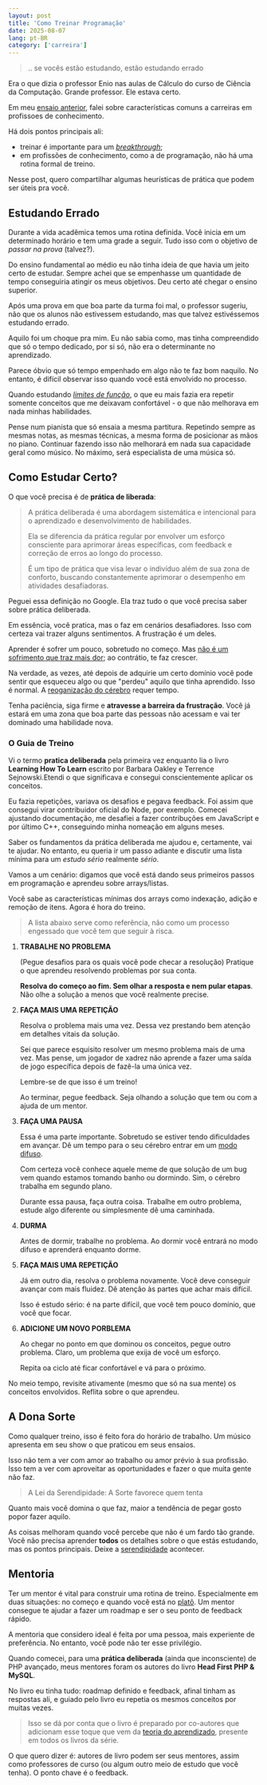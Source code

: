 ```yaml
---
layout: post
title: 'Como Treinar Programação'
date: 2025-08-07
lang: pt-BR
category: ['carreira']
---
```


> .. se vocês estão estudando, estão estudando errado

Era o que dizia o professor Enio nas aulas de Cálculo do curso de Ciência da Computação. Grande professor. Ele estava certo.

Em meu [ensaio anterior](https://codesilva.github.io/carreira/2025/07/22/ninguem-te-deve-uma-carreira.html), falei sobre características comuns a carreiras em profissoes de conhecimento.

Há dois pontos principais ali: 

- treinar é importante para um [_breakthrough_](https://dictionary.cambridge.org/dictionary/english/breakthrough);
- em profissões de conhecimento, como a de programação, não há uma rotina formal de treino.

Nesse post, quero compartilhar algumas heurísticas de prática que podem ser úteis pra você.

## Estudando Errado

Durante a vida acadêmica temos uma rotina definida. Você inicia em um determinado horário e tem uma grade a seguir. Tudo isso com o objetivo de _passar na prova_ (talvez?).

Do ensino fundamental ao médio eu não tinha ideia de que havia um jeito certo de estudar. Sempre achei que se empenhasse um quantidade de tempo conseguiria atingir os meus objetivos. Deu certo até chegar o ensino superior.

Após uma prova em que boa parte da turma foi mal, o professor sugeriu, não que os alunos não estivessem estudando, mas que talvez estivéssemos estudando errado.

Aquilo foi um choque pra mim. Eu não sabia como, mas tinha compreendido que só o tempo dedicado, por si só, não era o determinante no aprendizado.

Parece óbvio que só tempo empenhado em algo não te faz bom naquilo. No entanto, é difícil observar isso quando você está envolvido no processo.

Quando estudando [_limites de função_](https://pt.wikipedia.org/wiki/Limite_de_uma_fun%C3%A7%C3%A3o), o que eu mais fazia era repetir somente conceitos que me deixavam confortável - o que não melhorava em nada minhas habilidades.

Pense num pianista que só ensaia a mesma partitura. Repetindo sempre as mesmas notas, as mesmas técnicas, a mesma forma de posicionar as mãos no piano. Continuar fazendo isso não melhorará em nada sua capacidade geral como músico. No máximo, será especialista de uma música só.

## Como Estudar Certo?

O que você precisa é de **prática de liberada**:

> A prática deliberada é uma abordagem sistemática e intencional para o aprendizado e desenvolvimento de habilidades.
>
> Ela se diferencia da prática regular por envolver um esforço consciente para aprimorar áreas específicas, com feedback e correção de erros ao longo do processo.
>
> É um tipo de prática que visa levar o indivíduo além de sua zona de conforto, buscando constantemente aprimorar o desempenho em atividades desafiadoras. 

Peguei essa definição no Google. Ela traz tudo o que você precisa saber sobre prática deliberada. 

Em essência, você pratica, mas o faz em cenários desafiadores. Isso com certeza vai trazer alguns sentimentos. A frustração é um deles.

Aprender é sofrer um pouco, sobretudo no começo. Mas [não é um sofrimento que traz mais dor](https://respireagora.com/2021/08/23/existem-dois-tipos-de-sofrimento/); ao contrátio, te faz crescer.

Na verdade, as vezes, até depois de adquirie um certo domínio você pode sentir que esqueceu algo ou que "perdeu" aquilo que tinha aprendido. Isso é normal. A [reoganização do cérebro](https://solportal.ibe-unesco.org/articles/neuroplasticity-how-the-brain-changes-with-learning/) requer tempo.

Tenha paciência, siga firme e **atravesse a barreira da frustração**. Você já estará em uma zona que boa parte das pessoas não acessam e vai ter dominado uma habilidade nova.

### O Guia de Treino

Vi o termo **pratica deliberada** pela primeira vez enquanto lia o livro **Learning How To Learn** escrito por Barbara Oakley e Terrence Sejnowski.Etendi o que significava e consegui conscientemente aplicar os conceitos.

Eu fazia repetições, variava os desafios e pegava feedback. Foi assim que consegui virar contribuidor oficial do Node, por exemplo. Comecei ajustando documentação, me desafiei a fazer contribuções em JavaScript e por último C++, conseguindo minha nomeação em alguns meses.

Saber os fundamentos da prática deliberada me ajudou e, certamente, vai te ajudar. No entanto, eu queria ir um passo adiante e discutir uma lista mínima para um _estudo sério_ realmente _sério_.

Vamos a um cenário: digamos que você está dando seus primeiros passos em programação e aprendeu sobre arrays/listas.

Você sabe as características mínimas dos arrays como indexação, adição e remoção de itens. Agora é hora do treino.

> A lista abaixo serve como referência, não como um processo engessado que você tem que seguir à risca.

1. **TRABALHE NO PROBLEMA**

    (Pegue desafios para os quais você pode checar a resolução) Pratique o que aprendeu resolvendo problemas por sua conta.

    **Resolva do começo ao fim. Sem olhar a resposta e nem pular etapas**. Não olhe a solução a menos que você realmente precise.

2. **FAÇA MAIS UMA REPETIÇÃO**

    Resolva o problema mais uma vez. Dessa vez prestando bem atenção em detalhes vitais da solução.

    Sei que parece esquisito resolver um mesmo problema mais de uma vez. Mas pense, um jogador de xadrez não aprende
    a fazer uma saída de jogo específica depois de fazê-la uma única vez.

    Lembre-se de que isso é um treino!

    Ao terminar, pegue feedback. Seja olhando a solução que tem ou com a ajuda de um mentor.

3. **FAÇA UMA PAUSA**

    Essa é uma parte importante. Sobretudo se estiver tendo dificuldades em avançar. Dê um tempo para o seu cérebro entrar em um [modo difuso](https://barbaraoakley.com/wp-content/uploads/2018/02/Learning-How-to-Learn-Excerpt.pdf). 

    Com certeza você conhece aquele meme de que solução de um bug vem quando estamos tomando banho ou dormindo. Sim, o cérebro trabalha em segundo plano.

    Durante essa pausa, faça outra coisa. Trabalhe em outro problema, estude algo diferente ou simplesmente dê uma caminhada.

4. **DURMA**

    Antes de dormir, trabalhe no problema. Ao dormir você entrará no modo difuso e aprenderá enquanto dorme.

5. **FAÇA MAIS UMA REPETIÇÃO**

    Já em outro dia, resolva o problema novamente. Você deve conseguir avançar com mais fluidez. Dê atenção às partes que achar mais difícil.

    Isso é estudo sério: é na parte difícil, que você tem pouco domínio, que você que focar.

6. **ADICIONE UM NOVO PORBLEMA**

    Ao chegar no ponto em que dominou os conceitos, pegue outro problema. Claro, um problema que exija de você um esforço.

    Repita oa ciclo até ficar confortável e vá para o próximo.

No meio tempo, revisite ativamente (mesmo que só na sua mente) os conceitos envolvidos. Reflita sobre o que aprendeu.

## A Dona Sorte

Como qualquer treino, isso é feito fora do horário de trabalho. Um músico apresenta em seu show o que praticou em seus ensaios.

Isso não tem a ver com amor ao trabalho ou amor prévio à sua profissão. Isso tem a ver com aproveitar as oportunidades e fazer o que muita gente não faz.

> A Lei da Serendipidade: A Sorte favorece quem tenta

Quanto mais você domina o que faz, maior a tendência de pegar gosto popor fazer aquilo.

As coisas melhoram quando você percebe que não é um fardo tão grande. Você não precisa aprender **todos** os detalhes sobre o que estás estudando, mas os pontos principais. Deixe a [serendipidade](https://pt.wikipedia.org/wiki/Serendipidade) acontecer.

## Mentoria

Ter um mentor é vital para construir uma rotina de treino. Especialmente em duas situações: no começo e quando você está no [platô](https://codesilva.github.io/carreira/2025/07/22/ninguem-te-deve-uma-carreira.html). Um mentor consegue te ajudar a fazer um roadmap e ser o seu ponto de feedback rápido. 

A mentoria que considero ideal é feita por uma pessoa, mais experiente de preferência. No entanto, você pode não ter esse privilégio.

Quando comecei, para uma **prática deliberada** (ainda que inconsciente) de PHP avançado, meus mentores foram os autores do livro **Head First PHP & MySQL**.

No livro eu tinha tudo: roadmap definido e feedback, afinal tinham as respostas ali, e guiado pelo livro eu repetia os mesmos conceitos por muitas vezes.

> Isso se dá por conta que o livro é preparado por co-autores que adicionam esse toque que vem da [teoria do aprendizado](https://en.wikipedia.org/wiki/Learning_theory_(education)), presente em todos os livros da série.

O que quero dizer é: autores de livro podem ser seus mentores, assim como professores de curso (ou algum outro meio de estudo que você tenha). O ponto chave é o feedback.
